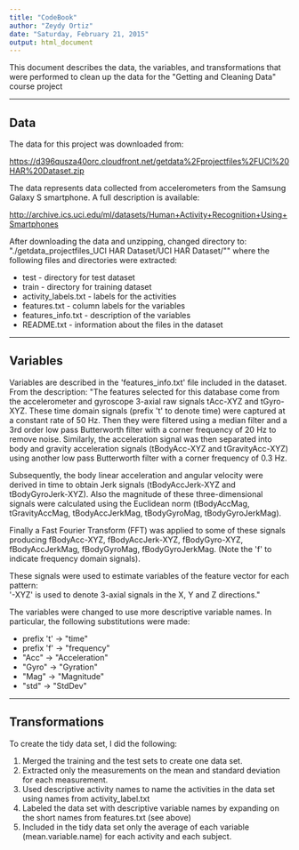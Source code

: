 ```yaml
---
title: "CodeBook"
author: "Zeydy Ortiz"
date: "Saturday, February 21, 2015"
output: html_document
---
```


This document describes the data, the variables, and transformations that were performed to clean up the data for the "Getting and Cleaning Data" course project

---
Data
---
The data for this project was downloaded from:

https://d396qusza40orc.cloudfront.net/getdata%2Fprojectfiles%2FUCI%20HAR%20Dataset.zip 

The data represents data collected from accelerometers from the Samsung Galaxy S smartphone. A full description is available:

http://archive.ics.uci.edu/ml/datasets/Human+Activity+Recognition+Using+Smartphones 

After downloading the data and unzipping, changed directory to:
"./getdata_projectfiles_UCI HAR Dataset/UCI HAR Dataset/""
where the following files and directories were extracted:
* test - directory for test dataset
* train - directory for training dataset
* activity_labels.txt - labels for the activities
* features.txt - column labels for the variables
* features_info.txt - description of the variables
* README.txt - information about the files in the dataset

---
Variables
---
Variables are described in the 'features_info.txt' file included in the dataset.  From the description:
"The features selected for this database come from the accelerometer and gyroscope 3-axial raw signals tAcc-XYZ and tGyro-XYZ. These time domain
 signals (prefix 't' to denote time) were captured at a constant rate of 50 Hz. Then they were filtered using a median filter and a 3rd order
 low pass Butterworth filter with a corner frequency of 20 Hz to remove noise. Similarly, the acceleration signal was then separated into body
 and gravity acceleration signals (tBodyAcc-XYZ and tGravityAcc-XYZ) using another low pass Butterworth filter with a corner frequency of
 0.3 Hz. 

Subsequently, the body linear acceleration and angular velocity were derived in time to obtain Jerk signals (tBodyAccJerk-XYZ and 
tBodyGyroJerk-XYZ). Also the magnitude of these three-dimensional signals were calculated using the Euclidean norm (tBodyAccMag, 
tGravityAccMag, tBodyAccJerkMag, tBodyGyroMag, tBodyGyroJerkMag). 

Finally a Fast Fourier Transform (FFT) was applied to some of these signals producing fBodyAcc-XYZ, fBodyAccJerk-XYZ, fBodyGyro-XYZ, 
fBodyAccJerkMag, fBodyGyroMag, fBodyGyroJerkMag. (Note the 'f' to indicate frequency domain signals). 

These signals were used to estimate variables of the feature vector for each pattern:  
'-XYZ' is used to denote 3-axial signals in the X, Y and Z directions."

The variables were changed to use more descriptive variable names.  In particular, the following substitutions were made:
- prefix 't' -> "time"
- prefix 'f' -> "frequency"
- "Acc" -> "Acceleration"
- "Gyro" -> "Gyration"
- "Mag" -> "Magnitude"
- "std" -> "StdDev"
---
Transformations
---
To create the tidy data set, I did the following:
1. Merged the training and the test sets to create one data set.
2. Extracted only the measurements on the mean and standard deviation for each measurement. 
3. Used descriptive activity names to name the activities in the data set using names from activity_label.txt
4. Labeled the data set with descriptive variable names by expanding on the short names from features.txt (see above)
5. Included in the tidy data set only the average of each variable (mean.variable.name) for each activity and each subject.

